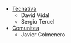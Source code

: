 - [Tecnativa](https://www.tecnativa.com)
  - David Vidal
  - Sergio Teruel
- [Comunitea](https://www.comunitea.com)
  - Javier Colmenero
